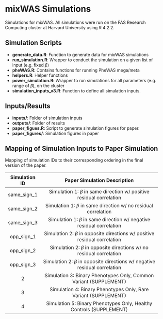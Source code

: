 # mixWAS Simulations
Simulations for mixWAS. All simulations were run on the FAS Research Computing cluster at Harvard University using R 4.2.2.

## Simulation Scripts
* __generate_data.R__: Function to generate data for mixWAS simulations
* __run_simulation.R__: Wrapper to conduct the simulation on a given list of input (e.g. fixed $\beta$)
* __pheWAS.R__: Contains functions for running PheWAS mega/meta
* __helpers.R__: Helper functions
* __power_simulation.R__: Wrapper to run simulations for all parameters (e.g. range of $\beta$), on the cluster
* __simulation_inputs_v3.R__: Function to define all simulation inputs.

## Inputs/Results
* __inputs/__: Folder of simulation inputs
* __outputs/__: Folder of results
* __paper_figues.R__: Script to generate simulation figures for paper.
* __paper_figures/__: Simulation figures in paper

## Mapping of Simulation Inputs to Paper Simulation

Mapping of simulation IDs to their corresponding ordering in the final version of the paper.

| Simulation ID |                            Paper Simulation Description                           |
|:-------------:|:---------------------------------------------------------------------------------:|
|  same_sign_1  |      Simulation 1: $\beta$ in same direction w/ positive residual correlation     |
|  same_sign_2  |         Simulation 1: $\beta$ in same direction w/ no residual correlation        |
|  same_sign_3  |      Simulation 1: $\beta$ in same direction w/ negative residual correlation     |
|   opp_sign_1  |   Simulation 2: $\beta$ in opposite directions w/ positive residual correlation   |
|   opp_sign_2  |      Simulation 2: $\beta$ in opposite directions w/ no residual correlation      |
|   opp_sign_3  |   Simulation 2: $\beta$ in opposite directions w/ negative residual correlation   |
|       2       |         Simulation 3: Binary Phenotypes Only, Common Variant (SUPPLEMENT)         |
|       3       |          Simulation 4: Binary Phenotypes Only, Rare Variant (SUPPLEMENT)          |
|       4       | Simulation 5: Binary Phenotypes Only, Healthy Controls (SUPPLEMENT) |

